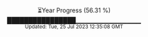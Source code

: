 <p align="center">
⏳Year Progress (56.31 %) <br>
████████████████▁▁▁▁▁▁▁▁▁▁▁▁▁▁ <br>
<sub>Updated: Tue, 25 Jul 2023 12:35:08 GMT</sub>
</p>

